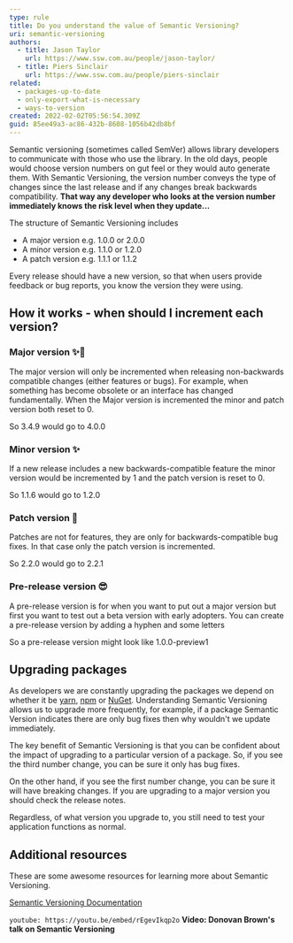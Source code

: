 ```yaml
---
type: rule
title: Do you understand the value of Semantic Versioning?
uri: semantic-versioning
authors:
  - title: Jason Taylor
    url: https://www.ssw.com.au/people/jason-taylor/
  - title: Piers Sinclair
    url: https://www.ssw.com.au/people/piers-sinclair
related:
  - packages-up-to-date
  - only-export-what-is-necessary
  - ways-to-version
created: 2022-02-02T05:56:54.309Z
guid: 85ee49a3-ac86-432b-8608-1056b42db8bf
---
```

Semantic versioning (sometimes called SemVer) allows library developers to communicate with those who use the library. In the old days, people would choose version numbers on gut feel or they would auto generate them. With Semantic Versioning, the version number conveys the type of changes since the last release and if any changes break backwards compatibility. **That way any developer who looks at the version number immediately knows the risk level when they update...**
            
<!--endintro-->

The structure of Semantic Versioning includes
* A major version e.g. 1.0.0 or 2.0.0
* A minor version e.g. 1.1.0 or 1.2.0
* A patch version e.g. 1.1.1 or 1.1.2

Every release should have a new version, so that when users provide feedback or bug reports, you know the version they were using.

## How it works - when should I increment each version?

### Major version ✨🐛

The major version will only be incremented when releasing non-backwards compatible changes (either features or bugs). For example, when something has become obsolete or an interface has changed fundamentally. When the Major version is incremented the minor and patch version both reset to 0. 

So 3.4.9 would go to 4.0.0

### Minor version ✨

If a new release includes a new backwards-compatible feature the minor version would be incremented by 1 and the patch version is reset to 0.

So 1.1.6 would go to 1.2.0

### Patch version 🐛

Patches are not for features, they are only for backwards-compatible bug fixes. In that case only the patch version is incremented.

So 2.2.0 would go to 2.2.1

### Pre-release version 😎

A pre-release version is for when you want to put out a major version but first you want to test out a beta version with early adopters. You can create a pre-release version by adding a hyphen and some letters 

So a pre-release version might look like 1.0.0-preview1

## Upgrading packages

As developers we are constantly upgrading the packages we depend on whether it be [yarn](https://yarnpkg.com/), [npm](https://www.npmjs.com/) or [NuGet](https://www.nuget.org/). Understanding Semantic Versioning allows us to upgrade more frequently, for example, if a package Semantic Version indicates there are only bug fixes then why wouldn't we update immediately.

The key benefit of Semantic Versioning is that you can be confident about the impact of upgrading to a particular version of a package. So, if you see the third number change, you can be sure it only has bug fixes. 

On the other hand, if you see the first number change, you can be sure it will have breaking changes. If you are upgrading to a major version you should check the release notes.

Regardless, of what version you upgrade to, you still need to test your application functions as normal.

## Additional resources

These are some awesome resources for learning more about Semantic Versioning.

[Semantic Versioning Documentation](https://semver.org)

`youtube: https://youtu.be/embed/rEgevIkqp2o`
**Video: Donovan Brown's talk on Semantic Versioning**
